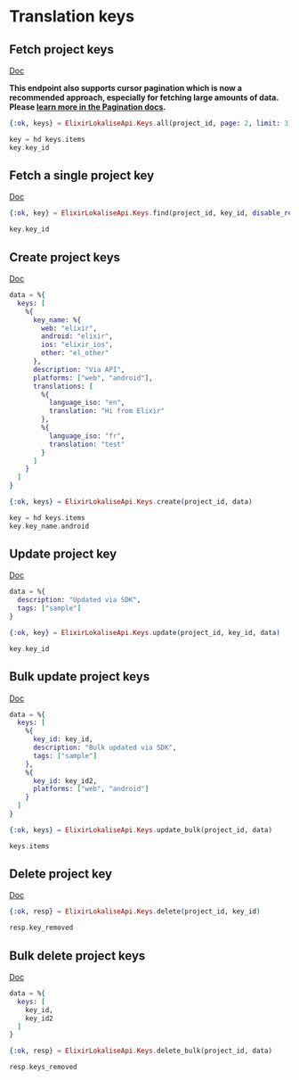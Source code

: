 # Translation keys

## Fetch project keys

[Doc](https://developers.lokalise.com/reference/list-all-keys)

**This endpoint also supports cursor pagination which is now a recommended approach, especially for fetching large amounts of data. Please [learn more in the Pagination docs](https://lokalise.github.io/elixir-lokalise-api/api/getting-started#cursor-pagination).**

```elixir
{:ok, keys} = ElixirLokaliseApi.Keys.all(project_id, page: 2, limit: 3)

key = hd keys.items
key.key_id
```

## Fetch a single project key

[Doc](https://developers.lokalise.com/reference/retrieve-a-key)

```elixir
{:ok, key} = ElixirLokaliseApi.Keys.find(project_id, key_id, disable_references: "1")

key.key_id
```

## Create project keys

[Doc](https://developers.lokalise.com/reference/create-keys)

```elixir
data = %{
  keys: [
    %{
      key_name: %{
        web: "elixir",
        android: "elixir",
        ios: "elixir_ios",
        other: "el_other"
      },
      description: "Via API",
      platforms: ["web", "android"],
      translations: [
        %{
          language_iso: "en",
          translation: "Hi from Elixir"
        },
        %{
          language_iso: "fr",
          translation: "test"
        }
      ]
    }
  ]
}

{:ok, keys} = ElixirLokaliseApi.Keys.create(project_id, data)

key = hd keys.items
key.key_name.android
```

## Update project key

[Doc](https://developers.lokalise.com/reference/update-a-key)

```elixir
data = %{
  description: "Updated via SDK",
  tags: ["sample"]
}

{:ok, key} = ElixirLokaliseApi.Keys.update(project_id, key_id, data)

key.key_id
```

## Bulk update project keys

[Doc](https://developers.lokalise.com/reference/bulk-update)

```elixir
data = %{
  keys: [
    %{
      key_id: key_id,
      description: "Bulk updated via SDK",
      tags: ["sample"]
    },
    %{
      key_id: key_id2,
      platforms: ["web", "android"]
    }
  ]
}

{:ok, keys} = ElixirLokaliseApi.Keys.update_bulk(project_id, data)

keys.items
```

## Delete project key

[Doc](https://developers.lokalise.com/reference/delete-a-key)

```elixir
{:ok, resp} = ElixirLokaliseApi.Keys.delete(project_id, key_id)

resp.key_removed
```

## Bulk delete project keys

[Doc](https://developers.lokalise.com/reference/delete-multiple-keys)

```elixir
data = %{
  keys: [
    key_id,
    key_id2
  ]
}

{:ok, resp} = ElixirLokaliseApi.Keys.delete_bulk(project_id, data)

resp.keys_removed
```
